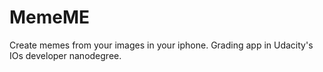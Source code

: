 # MemeME

Create memes from your images in your iphone. Grading app in Udacity's IOs developer nanodegree.
